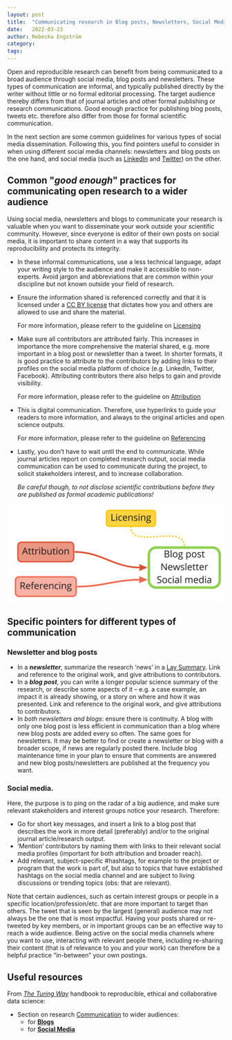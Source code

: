 ```yaml
---
layout: post
title:  "Communicating research in Blog posts, Newsletters, Social Media"
date:   2022-03-23 
author: Rebecka Engström
category: 
tags: 
---
```


Open and reproducible research can benefit from being communicated to a broad audience through social media, blog posts and newsletters. These types of communication are informal, and typically published directly by the writer without little or no formal editorial processing. The target audience thereby differs from that of journal articles and other formal publishing or research communications. Good enough practice for publishing blog posts, tweets etc. therefore also differ from those for formal scientific communication. 

In the next section are some common guidelines for various types of social media dissemination. Following this, you find pointers useful to consider in when using different social media channels: newsletters and blog posts on the one hand, and social media (such as [LinkedIn][1] and [Twitter][2]) on the other.  

## Common "*good enough*" practices for communicating open research to a wider audience

Using social media, newsletters and blogs to communicate your research is valuable when you want to disseminate your work outside your scientific community. However, since everyone is editor of their own posts on social media, it is important to share content in a way that supports its reproducibility and protects its integrity.  

- In these informal communications, use a less technical language, adapt your writing style to the audience and make it accessible to non-experts. Avoid jargon and abbreviations that are common within your discipline but not known outside your field of research. 

- Ensure the information shared is referenced correctly and that it is licensed under a [CC BY license][3] that dictates how you and others are allowed to use and share the material. 

    For more information, please referr to the guideline on [Licensing]()

- Make sure all contributors are attributed fairly. This increases in importance the more comprehensive the material shared, e.g. more important in a blog post or newsletter than a tweet. In shorter formats, it is good practice to attribute to the contributors by adding links to their profiles on the social media platform of choice (e.g. LinkedIn, Twitter, Facebook). Attributing contributors there also helps to gain and provide 
visibility. 

    For more information, please refer to the guideline on [Attribution]()

- This is digital communication. Therefore, use hyperlinks to guide your readers to more information, and always to the original articles and open science outputs. 

    For more information, please refer to the guideline on [Referencing]()

- Lastly, you don’t have to wait until the end to communicate. While journal articles report on completed research output, social media communication can be used to communicate during the project, to solicit stakeholders interest, and to increase collaboration. 

    *Be careful though, to not disclose scientific contributions before they are published as formal academic publications!*

![BlogNewsletterSocialMedia_diagram](img/BlogNewsletterSocialMedia.jpg)

## Specific pointers for different types of communication
### Newsletter and blog posts
-	In a ***newsletter***, summarize the research ‘news’ in a [Lay Summary][1]. Link and reference to the original work, and give attributions to contributors. 
-	In a ***blog post***, you can write a longer popular science summary of the research, or describe some aspects of it – e.g. a case example, an impact it is already showing, or a story on where and how it was presented. Link and reference to the original work, and give attributions to contributors. 
-	In *both newsletters and blogs*: ensure there is continuity. A blog with only one blog post is less efficient in communication than a blog where new blog posts are added every so often. The same goes for newsletters. It may be better to find or create a newsletter or blog with a broader scope, if news are regularly posted there. Include blog maintenance time in your plan to ensure that comments are answered and new blog posts/newsletters are published at the frequency you want. 

### Social media. 
Here, the purpose is to ping on the radar of a big audience, and make sure relevant stakeholders and interest groups notice your research. Therefore:

- Go for short key messages, and insert a link to a blog post that describes the work in more detail (preferably) and/or to the original journal article/research output. 
- ‘Mention’ contributors by naming them with links to their relevant social media profiles (important for both attribution and broader reach). 
- Add relevant, subject-specific #hashtags, for example to the project or program that the work is part of, but also to topics that have established hashtags on the social media channel and are subject to living discussions or trending topics (obs: that are relevant). 

Note that certain audiences, such as certain interest groups or people in a specific location/profession/etc. that are more important to target than others. The tweet that is seen by the largest (general) audience may not always be the one that is most impactful. Having your posts shared or re-tweeted by key members, or in important groups can be an effective way to reach a wide audience. Being active on the social media channels where you want to use, interacting with relevant people there, including re-sharing their content (that is of relevance to you and your work) can therefore be a helpful practice “in-between” your own postings.  


## Useful resources
From [*The Turing Way*][5] handbook to reproducible, ethical and collaborative data science:

- Section on research [Communication][6] to wider audiences:
  - for [**Blogs**][7]
  - for [**Social Media**][8]


[1]: https://www.linkedin.com/
[2]: https://twitter.com/
[3]: https://creativecommons.org/about/cclicenses/
[4]: https://the-turing-way.netlify.app/communication/lay-summaries.html 
[5]: https://the-turing-way.netlify.app/welcome.html
[6]: https://the-turing-way.netlify.app/communication/comms-overview.html
[7]: https://the-turing-way.netlify.app/communication/blogs.html
[8]: https://the-turing-way.netlify.app/communication/social-media.html